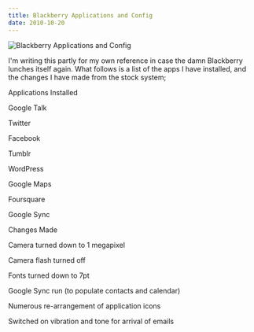 ```yaml
---
title: Blackberry Applications and Config
date: 2010-10-20
---
```


![Blackberry Applications and Config](https://source.unsplash.com/l7dbl-sUg3k/1600x900)

I'm writing this partly for my own reference in case the damn Blackberry lunches itself again. What follows is a list of the apps I have installed, and the changes I have made from the stock system;

Applications Installed

Google Talk

Twitter

Facebook

Tumblr

WordPress

Google Maps

Foursquare

Google Sync

Changes Made

Camera turned down to 1 megapixel

Camera flash turned off

Fonts turned down to 7pt

Google Sync run (to populate contacts and calendar)

Numerous re-arrangement of application icons

Switched on vibration and tone for arrival of emails